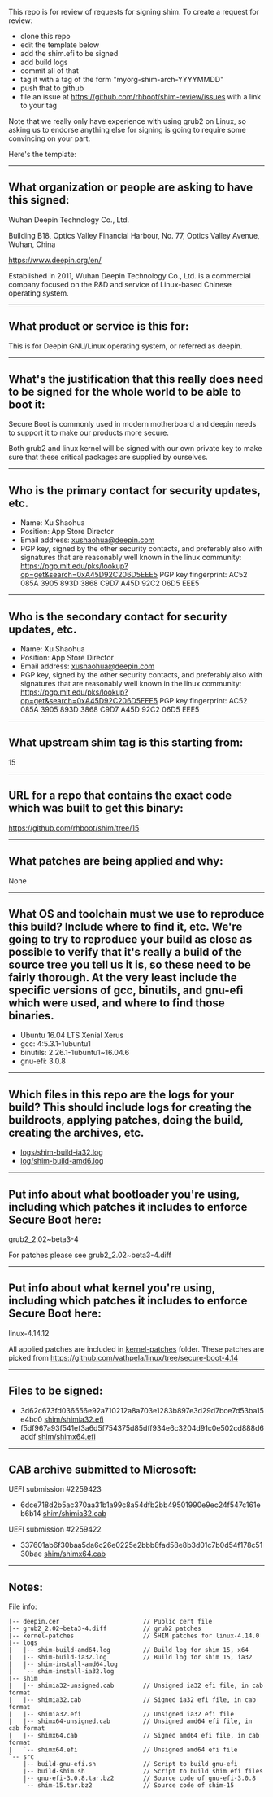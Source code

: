This repo is for review of requests for signing shim.  To create a request for review:

- clone this repo
- edit the template below
- add the shim.efi to be signed
- add build logs
- commit all of that
- tag it with a tag of the form "myorg-shim-arch-YYYYMMDD"
- push that to github
- file an issue at https://github.com/rhboot/shim-review/issues with a link to your tag

Note that we really only have experience with using grub2 on Linux, so asking
us to endorse anything else for signing is going to require some convincing on
your part.

Here's the template:

-------------------------------------------------------------------------------
What organization or people are asking to have this signed:
-------------------------------------------------------------------------------

Wuhan Deepin Technology Co., Ltd.

Building B18, Optics Valley Financial Harbour,
No. 77, Optics Valley Avenue,
Wuhan, China

https://www.deepin.org/en/

Established in 2011, Wuhan Deepin Technology Co., Ltd. is a commercial company
focused on the R&D and service of Linux-based Chinese operating system.

-------------------------------------------------------------------------------
What product or service is this for:
-------------------------------------------------------------------------------

This is for Deepin GNU/Linux operating system, or referred as deepin.

-------------------------------------------------------------------------------
What's the justification that this really does need to be signed for the whole world to be able to boot it:
-------------------------------------------------------------------------------
Secure Boot is commonly used in modern motherboard and deepin needs to support
it to make our products more secure.

Both grub2 and linux kernel will be signed with our own private key to make
sure that these critical packages are supplied by ourselves.

-------------------------------------------------------------------------------
Who is the primary contact for security updates, etc.
-------------------------------------------------------------------------------
- Name: Xu Shaohua
- Position: App Store Director
- Email address: xushaohua@deepin.com
- PGP key, signed by the other security contacts, and preferably also with signatures that are reasonably well known in the linux community:
  https://pgp.mit.edu/pks/lookup?op=get&search=0xA45D92C206D5EEE5
  PGP key fingerprint: AC52 085A 3905 893D 3868 C9D7 A45D 92C2 06D5 EEE5

-------------------------------------------------------------------------------
Who is the secondary contact for security updates, etc.
-------------------------------------------------------------------------------
- Name: Xu Shaohua
- Position: App Store Director
- Email address: xushaohua@deepin.com
- PGP key, signed by the other security contacts, and preferably also with signatures that are reasonably well known in the linux community:
  https://pgp.mit.edu/pks/lookup?op=get&search=0xA45D92C206D5EEE5
  PGP key fingerprint: AC52 085A 3905 893D 3868 C9D7 A45D 92C2 06D5 EEE5

-------------------------------------------------------------------------------
What upstream shim tag is this starting from:
-------------------------------------------------------------------------------
15

-------------------------------------------------------------------------------
URL for a repo that contains the exact code which was built to get this binary:
-------------------------------------------------------------------------------
https://github.com/rhboot/shim/tree/15

-------------------------------------------------------------------------------
What patches are being applied and why:
-------------------------------------------------------------------------------
None

-------------------------------------------------------------------------------
What OS and toolchain must we use to reproduce this build?  Include where to find it, etc.  We're going to try to reproduce your build as close as possible to verify that it's really a build of the source tree you tell us it is, so these need to be fairly thorough. At the very least include the specific versions of gcc, binutils, and gnu-efi which were used, and where to find those binaries.
-------------------------------------------------------------------------------

- Ubuntu 16.04 LTS Xenial Xerus
- gcc: 4:5.3.1-1ubuntu1
- binutils: 2.26.1-1ubuntu1~16.04.6
- gnu-efi: 3.0.8

-------------------------------------------------------------------------------
Which files in this repo are the logs for your build?   This should include logs for creating the buildroots, applying patches, doing the build, creating the archives, etc.
-------------------------------------------------------------------------------
- [logs/shim-build-ia32.log](logs/shim-build-ia32.log)
- [log/shim-build-amd6.log](logs/shim-build-amd64.log)

-------------------------------------------------------------------------------
Put info about what bootloader you're using, including which patches it includes to enforce Secure Boot here:
-------------------------------------------------------------------------------
grub2_2.02~beta3-4

For patches please see grub2_2.02~beta3-4.diff

-------------------------------------------------------------------------------
Put info about what kernel you're using, including which patches it includes to enforce Secure Boot here:
-------------------------------------------------------------------------------
linux-4.14.12

All applied patches are included in [kernel-patches](kernel-patches) folder.
These patches are picked from https://github.com/vathpela/linux/tree/secure-boot-4.14

-------------------------------------------------------------------------------
Files to be signed:
-------------------------------------------------------------------------------

- 3d62c673fd036556e92a710212a8a703e1283b897e3d29d7bce7d53ba15e4bc0  [shim/shimia32.efi](shim/shimia32.efi)
- f5df967a93f541ef3a6d5f754375d85dff934e6c3204d91c0e502cd888d6addf  [shim/shimx64.efi](shim/shimx64.efi)

-------------------------------------------------------------------------------
CAB archive submitted to Microsoft:
-------------------------------------------------------------------------------
UEFI submission #2259423

- 6dce718d2b5ac370aa31b1a99c8a54dfb2bb49501990e9ec24f547c161eb6b14  [shim/shimia32.cab](shim/shimia32.cab)

UEFI submission #2259422
- 337601ab6f30baa5da6c26e0225e2bbb8fad58e8b3d01c7b0d54f178c5130bae  [shim/shimx64.cab](shim/shimx64.cab)


------------------------------------------------------------------------------
Notes:
------------------------------------------------------------------------------

File info:

```text
|-- deepin.cer                       // Public cert file
|-- grub2_2.02~beta3-4.diff          // grub2 patches
|-- kernel-patches                   // SHIM patches for linux-4.14.0
|-- logs
|   |-- shim-build-amd64.log         // Build log for shim 15, x64
|   |-- shim-build-ia32.log          // Build log for shim 15, ia32
|   |-- shim-install-amd64.log
|   `-- shim-install-ia32.log
|-- shim
|   |-- shimia32-unsigned.cab        // Unsigned ia32 efi file, in cab format
|   |-- shimia32.cab                 // Signed ia32 efi file, in cab format
|   |-- shimia32.efi                 // Unsigned ia32 efi file
|   |-- shimx64-unsigned.cab         // Unsigned amd64 efi file, in cab format
|   |-- shimx64.cab                  // Signed amd64 efi file, in cab format
|   `-- shimx64.efi                  // Unsigned amd64 efi file
`-- src
    |-- build-gnu-efi.sh             // Script to build gnu-efi
    |-- build-shim.sh                // Script to build shim efi files
    |-- gnu-efi-3.0.8.tar.bz2        // Source code of gnu-efi-3.0.8
    `-- shim-15.tar.bz2              // Source code of shim-15
```
